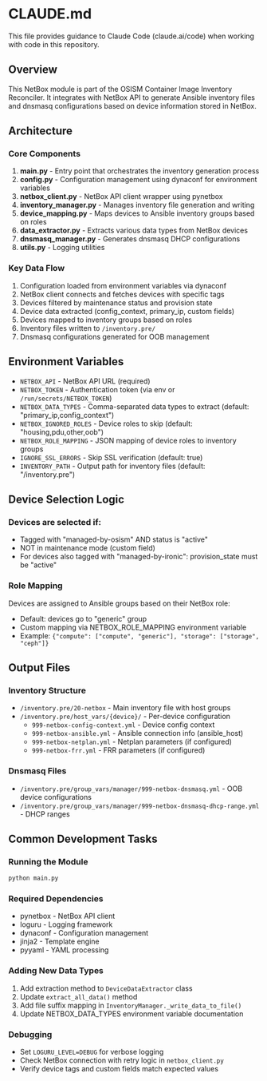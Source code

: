 # CLAUDE.md

This file provides guidance to Claude Code (claude.ai/code) when working with code in this repository.

## Overview

This NetBox module is part of the OSISM Container Image Inventory Reconciler. It integrates with NetBox API to generate Ansible inventory files and dnsmasq configurations based on device information stored in NetBox.

## Architecture

### Core Components

1. **main.py** - Entry point that orchestrates the inventory generation process
2. **config.py** - Configuration management using dynaconf for environment variables
3. **netbox_client.py** - NetBox API client wrapper using pynetbox
4. **inventory_manager.py** - Manages inventory file generation and writing
5. **device_mapping.py** - Maps devices to Ansible inventory groups based on roles
6. **data_extractor.py** - Extracts various data types from NetBox devices
7. **dnsmasq_manager.py** - Generates dnsmasq DHCP configurations
8. **utils.py** - Logging utilities

### Key Data Flow

1. Configuration loaded from environment variables via dynaconf
2. NetBox client connects and fetches devices with specific tags
3. Devices filtered by maintenance status and provision state
4. Device data extracted (config_context, primary_ip, custom fields)
5. Devices mapped to inventory groups based on roles
6. Inventory files written to `/inventory.pre/`
7. Dnsmasq configurations generated for OOB management

## Environment Variables

- `NETBOX_API` - NetBox API URL (required)
- `NETBOX_TOKEN` - Authentication token (via env or `/run/secrets/NETBOX_TOKEN`)
- `NETBOX_DATA_TYPES` - Comma-separated data types to extract (default: "primary_ip,config_context")
- `NETBOX_IGNORED_ROLES` - Device roles to skip (default: "housing,pdu,other,oob")
- `NETBOX_ROLE_MAPPING` - JSON mapping of device roles to inventory groups
- `IGNORE_SSL_ERRORS` - Skip SSL verification (default: true)
- `INVENTORY_PATH` - Output path for inventory files (default: "/inventory.pre")

## Device Selection Logic

### Devices are selected if:
- Tagged with "managed-by-osism" AND status is "active"
- NOT in maintenance mode (custom field)
- For devices also tagged with "managed-by-ironic": provision_state must be "active"

### Role Mapping
Devices are assigned to Ansible groups based on their NetBox role:
- Default: devices go to "generic" group
- Custom mapping via NETBOX_ROLE_MAPPING environment variable
- Example: `{"compute": ["compute", "generic"], "storage": ["storage", "ceph"]}`

## Output Files

### Inventory Structure
- `/inventory.pre/20-netbox` - Main inventory file with host groups
- `/inventory.pre/host_vars/{device}/` - Per-device configuration
  - `999-netbox-config-context.yml` - Device config context
  - `999-netbox-ansible.yml` - Ansible connection info (ansible_host)
  - `999-netbox-netplan.yml` - Netplan parameters (if configured)
  - `999-netbox-frr.yml` - FRR parameters (if configured)

### Dnsmasq Files
- `/inventory.pre/group_vars/manager/999-netbox-dnsmasq.yml` - OOB device configurations
- `/inventory.pre/group_vars/manager/999-netbox-dnsmasq-dhcp-range.yml` - DHCP ranges

## Common Development Tasks

### Running the Module
```bash
python main.py
```

### Required Dependencies
- pynetbox - NetBox API client
- loguru - Logging framework  
- dynaconf - Configuration management
- jinja2 - Template engine
- pyyaml - YAML processing

### Adding New Data Types
1. Add extraction method to `DeviceDataExtractor` class
2. Update `extract_all_data()` method
3. Add file suffix mapping in `InventoryManager._write_data_to_file()`
4. Update NETBOX_DATA_TYPES environment variable documentation

### Debugging
- Set `LOGURU_LEVEL=DEBUG` for verbose logging
- Check NetBox connection with retry logic in `netbox_client.py`
- Verify device tags and custom fields match expected values